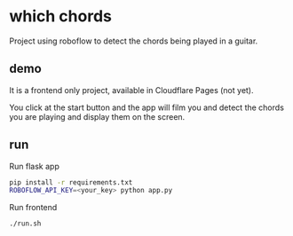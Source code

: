 # which chords

Project using roboflow to detect the chords being played in a guitar.

## demo

It is a frontend only project, available in Cloudflare Pages (not yet).

You click at the start button and the app will film you and detect the chords you are playing and display them on the screen.

## run

Run flask app

```bash
pip install -r requirements.txt
ROBOFLOW_API_KEY=<your_key> python app.py
```

Run frontend

```bash
./run.sh
```

